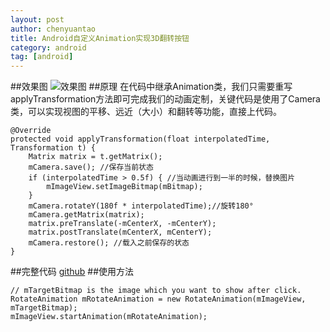 ```yaml
---
layout: post
author: chenyuantao
title: Android自定义Animation实现3D翻转按钮 
category: android
tag: [android]
---
```

##效果图
![效果图](http://img.blog.csdn.net/20160724184828378)
##原理
在代码中继承Animation类，我们只需要重写applyTransformation方法即可完成我们的动画定制，关键代码是使用了Camera类，可以实现视图的平移、远近（大小）和翻转等功能，直接上代码。

	@Override
	protected void applyTransformation(float interpolatedTime, Transformation t) {
		Matrix matrix = t.getMatrix();
		mCamera.save(); //保存当前状态
		if (interpolatedTime > 0.5f) { //当动画进行到一半的时候，替换图片
			mImageView.setImageBitmap(mBitmap);
		} 		
		mCamera.rotateY(180f * interpolatedTime);//旋转180°
		mCamera.getMatrix(matrix);
		matrix.preTranslate(-mCenterX, -mCenterY);
		matrix.postTranslate(mCenterX, mCenterY);
		mCamera.restore(); //载入之前保存的状态
	}

##完整代码
[github](https://github.com/chenyuantao/RotateAnimation)
##使用方法

	// mTargetBitmap is the image which you want to show after click.
	RotateAnimation mRotateAnimation = new RotateAnimation(mImageView, mTargetBitmap);
	mImageView.startAnimation(mRotateAnimation);

